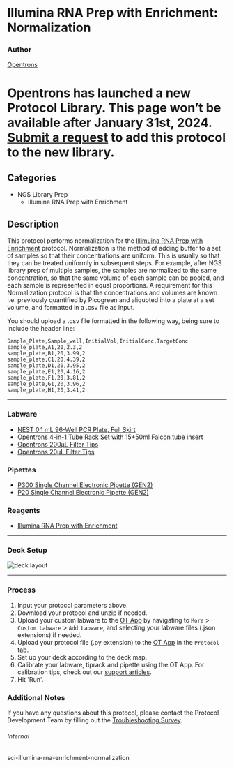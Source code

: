 # Illumina RNA Prep with Enrichment: Normalization

### Author
[Opentrons](https://opentrons.com/)


# Opentrons has launched a new Protocol Library. This page won’t be available after January 31st, 2024. [Submit a request](https://docs.google.com/forms/d/e/1FAIpQLSdYYp9QCKow4nn0KlCVsMS3HX0eJ0N9O7-erajKvcpT0lWbSg/viewform) to add this protocol to the new library.

## Categories
* NGS Library Prep
	* Illumina RNA Prep with Enrichment

## Description

This protocol performs normalization for the [Illimuina RNA Prep with Enrichment](https://www.illumina.com/products/by-type/sequencing-kits/library-prep-kits/rna-prep-enrichment.html) protocol. Normalization is the method of adding buffer to a set of samples so that their concentrations are uniform. This is usually so that they can be treated uniformly in subsequent steps. For example, after NGS library prep of multiple samples, the samples are normalized to the same concentration, so that the same volume of each sample can be pooled, and each sample is represented in equal proportions. A requirement for this Normalization protocol is that the concentrations and volumes are known i.e. previously quantified by Picogreen and aliquoted into a plate at a set volume, and formatted
in a .csv file as input.

You should upload a .csv file formatted in the following way, being sure to include the header line:

```
Sample_Plate,Sample_well,InitialVol,InitialConc,TargetConc
sample_plate,A1,20,2.3,2
sample_plate,B1,20,3.99,2
sample_plate,C1,20,4.39,2
sample_plate,D1,20,3.95,2
sample_plate,E1,20,4.16,2
sample_plate,F1,20,3.81,2
sample_plate,G1,20,3.96,2
sample_plate,H1,20,3.41,2
```

---

### Labware
* [NEST 0.1 mL 96-Well PCR Plate, Full Skirt](https://shop.opentrons.com/nest-0-1-ml-96-well-pcr-plate-full-skirt/)
* [Opentrons 4-in-1 Tube Rack Set](https://shop.opentrons.com/4-in-1-tube-rack-set/) with 15+50ml Falcon tube insert
* [Opentrons 200µL Filter Tips](https://shop.opentrons.com/opentrons-200ul-filter-tips/)
* [Opentrons 20µL Filter Tips](https://shop.opentrons.com/opentrons-20ul-filter-tips/)

### Pipettes
* [P300 Single Channel Electronic Pipette (GEN2)](https://shop.opentrons.com/single-channel-electronic-pipette-p20/)
* [P20 Single Channel Electronic Pipette (GEN2)](https://shop.opentrons.com/single-channel-electronic-pipette-p20/)

### Reagents
* [Illumina RNA Prep with Enrichment](https://www.illumina.com/products/by-type/sequencing-kits/library-prep-kits/rna-prep-enrichment.html)

---

### Deck Setup

![deck layout](https://opentrons-protocol-library-website.s3.amazonaws.com/custom-README-images/sci-illumina-rna-enrichment-normalization/deck.png)

---

### Process
1. Input your protocol parameters above.
2. Download your protocol and unzip if needed.
3. Upload your custom labware to the [OT App](https://opentrons.com/ot-app) by navigating to `More` > `Custom Labware` > `Add Labware`, and selecting your labware files (.json extensions) if needed.
4. Upload your protocol file (.py extension) to the [OT App](https://opentrons.com/ot-app) in the `Protocol` tab.
5. Set up your deck according to the deck map.
6. Calibrate your labware, tiprack and pipette using the OT App. For calibration tips, check out our [support articles](https://support.opentrons.com/en/collections/1559720-guide-for-getting-started-with-the-ot-2).
7. Hit 'Run'.

### Additional Notes
If you have any questions about this protocol, please contact the Protocol Development Team by filling out the [Troubleshooting Survey](https://protocol-troubleshooting.paperform.co/).

###### Internal
sci-illumina-rna-enrichment-normalization
